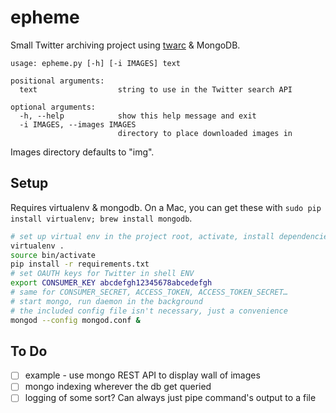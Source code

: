 # epheme

Small Twitter archiving project using [twarc](https://github.com/edsu/twarc) & MongoDB.

```
usage: epheme.py [-h] [-i IMAGES] text

positional arguments:
  text                  string to use in the Twitter search API

optional arguments:
  -h, --help            show this help message and exit
  -i IMAGES, --images IMAGES
                        directory to place downloaded images in
```

Images directory defaults to "img".

## Setup

Requires virtualenv & mongodb. On a Mac, you can get these with `sudo pip install virtualenv; brew install mongodb`.

```sh
# set up virtual env in the project root, activate, install dependencies
virtualenv .
source bin/activate
pip install -r requirements.txt 
# set OAUTH keys for Twitter in shell ENV
export CONSUMER_KEY abcdefgh12345678abcedefgh
# same for CONSUMER_SECRET, ACCESS_TOKEN, ACCESS_TOKEN_SECRET…
# start mongo, run daemon in the background
# the included config file isn't necessary, just a convenience
mongod --config mongod.conf &
```

## To Do

- [ ] example - use mongo REST API to display wall of images
- [ ] mongo indexing wherever the db get queried
- [ ] logging of some sort? Can always just pipe command's output to a file
